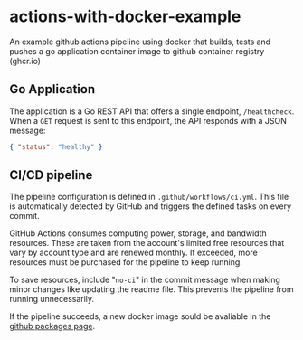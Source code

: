 # actions-with-docker-example
An example github actions pipeline using docker that builds, tests and pushes a go application container image to github container registry (ghcr.io)

## Go Application
The application is a Go REST API that offers a single endpoint, `/healthcheck`. When a `GET` request is sent to this endpoint, the API responds with a JSON message: 
```json
{ "status": "healthy" }
```

## CI/CD pipeline
The pipeline configuration is defined in `.github/workflows/ci.yml`. This file is automatically detected by GitHub and triggers the defined tasks on every commit. 

GitHub Actions consumes computing power, storage, and bandwidth resources. These are taken from the account's limited free resources that vary by account type and are renewed monthly. If exceeded, more resources must be purchased for the pipeline to keep running. 

To save resources, include "`no-ci`" in the commit message when making minor changes like updating the readme file. This prevents the pipeline from running unnecessarily.

If the pipeline succeeds, a new docker image sould be avaliable in the [github packages page](https://github.com/users/joaomdsg/packages).
